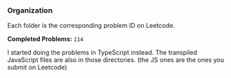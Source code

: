 ### Organization

Each folder is the corresponding problem ID on Leetcode.

**Completed Problems:** `114`

I started doing the problems in TypeScript instead. The transpiled JavaScript files are also in those directories. (the JS ones are the ones you submit on Leetcode)
